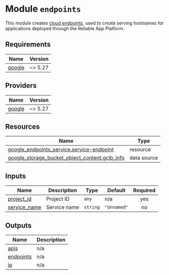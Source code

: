 # Module `endpoints`

This module creates [cloud endpoints](https://cloud.google.com/endpoints), used
to create serving hostnames for applications deployed through the Reliable App
Platform.

<!-- BEGIN_TF_DOCS -->
## Requirements

| Name | Version |
|------|---------|
| <a name="requirement_google"></a> [google](#requirement\_google) | ~> 5.27 |

## Providers

| Name | Version |
|------|---------|
| <a name="provider_google"></a> [google](#provider\_google) | ~> 5.27 |

## Resources

| Name | Type |
|------|------|
| [google_endpoints_service.service-endpoint](https://registry.terraform.io/providers/hashicorp/google/latest/docs/resources/endpoints_service) | resource |
| [google_storage_bucket_object_content.gclb_info](https://registry.terraform.io/providers/hashicorp/google/latest/docs/data-sources/storage_bucket_object_content) | data source |

## Inputs

| Name | Description | Type | Default | Required |
|------|-------------|------|---------|:--------:|
| <a name="input_project_id"></a> [project\_id](#input\_project\_id) | Project ID | `any` | n/a | yes |
| <a name="input_service_name"></a> [service\_name](#input\_service\_name) | Service name | `string` | `"Unnamed"` | no |

## Outputs

| Name | Description |
|------|-------------|
| <a name="output_apis"></a> [apis](#output\_apis) | n/a |
| <a name="output_endpoints"></a> [endpoints](#output\_endpoints) | n/a |
| <a name="output_ip"></a> [ip](#output\_ip) | n/a |
<!-- END_TF_DOCS -->
